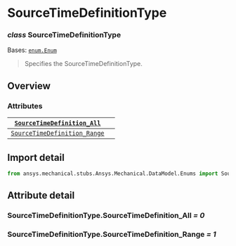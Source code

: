 # SourceTimeDefinitionType

### *class* SourceTimeDefinitionType

Bases: [`enum.Enum`](https://docs.python.org/3/library/enum.html#enum.Enum)

> Specifies the SourceTimeDefinitionType.

> <!-- !! processed by numpydoc !! -->

## Overview

### Attributes

| [`SourceTimeDefinition_All`](#SourceTimeDefinitionType.SourceTimeDefinition_All)     |    |
|--------------------------------------------------------------------------------------|----|
| [`SourceTimeDefinition_Range`](#SourceTimeDefinitionType.SourceTimeDefinition_Range) |    |

## Import detail

```python
from ansys.mechanical.stubs.Ansys.Mechanical.DataModel.Enums import SourceTimeDefinitionType
```

## Attribute detail

### SourceTimeDefinitionType.SourceTimeDefinition_All *= 0*

### SourceTimeDefinitionType.SourceTimeDefinition_Range *= 1*
